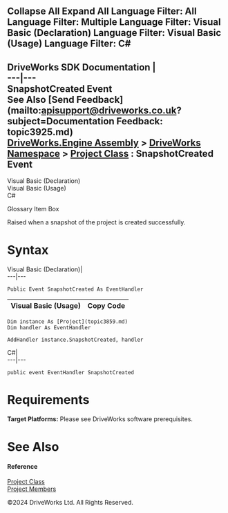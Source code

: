        

 Collapse All Expand All  Language Filter: All  Language Filter: Multiple  Language Filter: Visual Basic (Declaration) Language Filter: Visual Basic (Usage) Language Filter: C#  
---  
DriveWorks SDK Documentation  |   
---|---  
SnapshotCreated Event   
See Also [Send Feedback](mailto:apisupport@driveworks.co.uk?subject=Documentation Feedback: topic3925.md)  
[DriveWorks.Engine Assembly](topic2156.md) > [DriveWorks Namespace](topic2159.md) > [Project Class](topic3859.md) : SnapshotCreated Event  
---  
  
Visual Basic (Declaration)    
Visual Basic (Usage)    
C# 

Glossary Item Box

Raised when a snapshot of the project is created successfully. 

# Syntax

Visual Basic (Declaration)|   
---|---  
      
    
    Public Event SnapshotCreated As EventHandler  
  
Visual Basic (Usage)| Copy Code  
---|---  
      
    
    Dim instance As [Project](topic3859.md)
    Dim handler As EventHandler
     
    AddHandler instance.SnapshotCreated, handler  
  
C#|   
---|---  
      
    
    public event EventHandler SnapshotCreated  
  
# Requirements

**Target Platforms:** Please see DriveWorks software prerequisites.

# See Also

#### Reference

[Project Class](topic3859.md)   
[Project Members](topic3860.md)

©2024 DriveWorks Ltd. All Rights Reserved.
